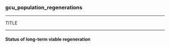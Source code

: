 ### gcu_population_regenerations



------
TITLE

------

#### Status of long-term viable regeneration